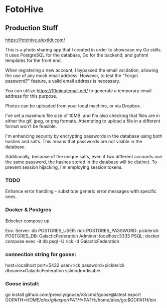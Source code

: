 # FotoHive

## Production Stuff

https://fotohive.alextldr.com/

This is a photo sharing app that I created in order to showcase my Go skills. It uses PostgreSQL for the database, Go for the backend, and gohtml templates for the front end.

When registering a new account, I bypassed the email validation, allowing the use of any mock email address. However, to test the "Forgot password?" feature, a valid email address is necessary.

You can utilize https://10minutemail.net/ to generate a temporary email address for this purpose.


Photos can be uploaded from your local machine, or via Dropbox.


I've set a maximum file size of 10MB, and I'm also checking that files are in either the gif, jpeg, or png formats. Attempting to upload a file in a different format won't be feasible.


I'm enhancing security by encrypting passwords in the database using both hashes and salts. This means that passwords are not visible in the database.

Additionally, because of the unique salts, even if two different accounts use the same password, the hashes stored in the database will be distinct. To prevent session hijacking, I'm employing session tokens.

### TODO

Enhance error handling - substitute generic error messages with specific ones.

### Docker & Postgres

$docker compose up

Env:
Server: db
POSTGRES_USER: rick
POSTGRES_PASSWORD: picklerick
POSTGRES_DB: GalacticFederation
Adminer:
localhost:3333
PSQL:
docker compose exec -it db psql -U rick -d GalacticFederation

### connection string for goose:

host=localhost port=5432 user=rick password=picklerick dbname=GalacticFederation sslmode=disable

### Goose install:

go install github.com/pressly/goose/v3/cmd/goose@latest
export GOPATH=$HOME/alex/git
export PATH=$PATH:/home/alex/go:$GOPATH/bin
